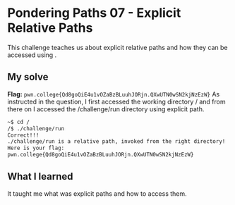# Pondering Paths 07 - Explicit Relative Paths
This challenge teaches us about explicit relative paths and how they can be accessed using .

## My solve
**Flag:** `pwn.college{Qd8goQiE4u1vOZaBzBLuuhJORjn.QXwUTN0wSN2kjNzEzW}`
As instructed in the question, I first accessed the working directory / and from there on I accessed the /challenge/run directory using explicit path.

```bash
~$ cd /
/$ ./challenge/run
Correct!!!
./challenge/run is a relative path, invoked from the right directory!
Here is your flag:
pwn.college{Qd8goQiE4u1vOZaBzBLuuhJORjn.QXwUTN0wSN2kjNzEzW}
```
## What I learned 
It taught me what was explicit paths and how to access them.
